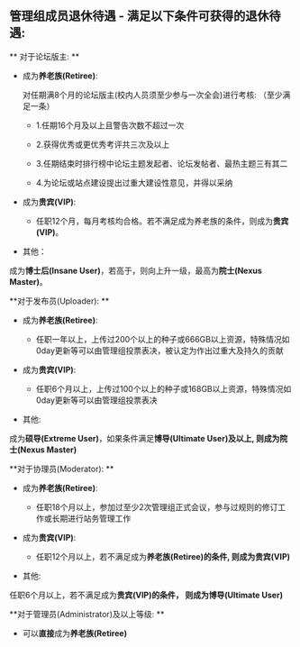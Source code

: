 ## 管理组成员退休待遇 - 满足以下条件可获得的退休待遇:

** 对于论坛版主: **

* 成为**养老族\(Retiree\)**:

    对任期满8个月的论坛版主\(校内人员须至少参与一次全会\)进行考核:
（至少满足一条）

    * 1.任期16个月及以上且警告次数不超过一次

    * 2.获得优秀或更优秀考评共三次及以上

    * 3.任期结束时排行榜中论坛主题发起者、论坛发帖者、最热主题三有其二

    * 4.为论坛或站点建设提出过重大建设性意见，并得以采纳

* 成为**贵宾\(VIP\)**:

    * 任职12个月，每月考核均合格。若不满足成为养老族的条件，则成为**贵宾\(VIP\)**。

* 其他：

 成为**博士后\(Insane User\)**，若高于，则向上升一级，最高为**院士\(Nexus Master\)**。


 **对于发布员\(Uploader\): **

* 成为**养老族\(Retiree\)**:

    * 任职一年以上，上传过200个以上的种子或666GB以上资源，特殊情况如0day更新等可以由管理组投票表决，被认定为作出过重大及持久的贡献

* 成为**贵宾\(VIP\)**:

    * 任职6个月以上，上传过100个以上的种子或168GB以上资源，特殊情况如 0day更新等可以由管理组投票表决

* 其他:

 成为**硕导\(Extreme User\)**，如果条件满足**博导\(Ultimate User\)**及以上, 则成为**院士\(Nexus Master\)**

**对于协理员\(Moderator\): **

* 成为**养老族\(Retiree\)**:

    * 任职18个月以上，参加过至少2次管理组正式会议，参与过规则的修订工作或长期进行站务管理工作

* 成为**贵宾\(VIP\)**:

    * 任职12个月以上，若不满足成为**养老族\(Retiree\)**的条件, 则成为**贵宾\(VIP\)**

* 其他:

 任职6个月以上，若不满足成为**贵宾\(VIP\)**的条件， 则成为**博导\(Ultimate User\)**


 **对于管理员\(Administrator\)及以上等级: **

* 可以**直接**成为**养老族\(Retiree\)**
